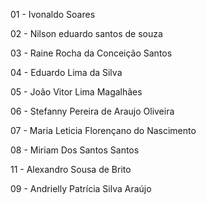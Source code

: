 01 - Ivonaldo Soares

02 - Nilson eduardo santos de souza

03 - Raine Rocha da Conceição Santos

04 - Eduardo Lima da Silva

05 - João Vitor Lima Magalhães

06 - Stefanny Pereira de Araujo Oliveira

07 - Maria Leticia Florençano do Nascimento

08 - Miriam Dos Santos Santos 

11 - Alexandro Sousa de Brito

09 - Andrielly Patrícia Silva Araújo